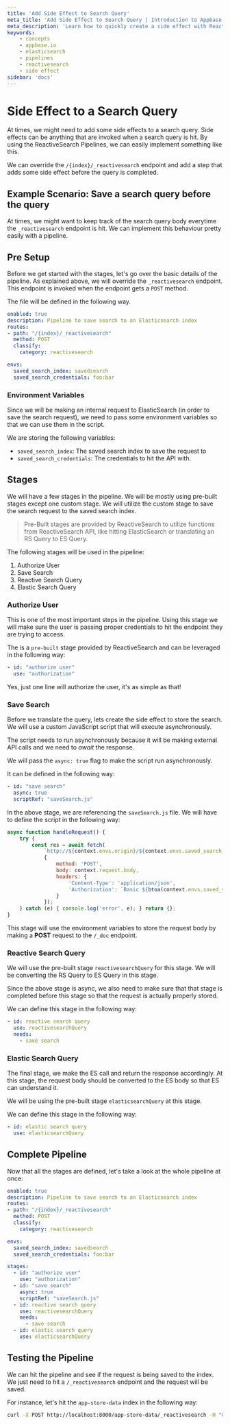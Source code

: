 ```yaml
---
title: 'Add Side Effect to Search Query'
meta_title: 'Add Side Effect to Search Query | Introduction to Appbase.io'
meta_description: 'Learn how to quickly create a side effect with ReactiveSearch Pipelines'
keywords:
    - concepts
    - appbase.io
    - elasticsearch
    - pipelines
    - reactivesearch
    - side effect
sidebar: 'docs'
---
```


# Side Effect to a Search Query

At times, we might need to add some side effects to a search query. Side effects can be anything that are invoked when a search query is hit. By using the ReactiveSearch Pipelines, we can easily implement something like this.

We can override the `/{index}/_reactivesearch` endpoint and add a step that adds some side effect before the query is completed.

## Example Scenario: Save a search query before the query

At times, we might want to keep track of the search query body everytime the `_reactivesearch` endpoint is hit. We can implement this behaviour pretty easily with a pipeline.

## Pre Setup

Before we get started with the stages, let's go over the basic details of the pipeline. As explained above, we will override the `_reactivesearch` endpoint. This endpoint is invoked when the endpoint gets a `POST` method.

The file will be defined in the following way.

```yaml
enabled: true
description: Pipeline to save search to an Elasticsearch index
routes:
- path: "/{index}/_reactivesearch"
  method: POST
  classify:
    category: reactivesearch

envs:
  saved_search_index: savedsearch
  saved_search_credentials: foo:bar
```

### Environment Variables

Since we will be making an internal request to ElasticSearch (in order to save the search request), we need to pass some environment variables so that we can use them in the script.

We are storing the following variables:

- `saved_search_index`: The saved search index to save the request to
- `saved_search_credentials`: The credentials to hit the API with.

## Stages

We will have a few stages in the pipeline. We will be mostly using pre-built stages except one custom stage. We will utilize the custom stage to save the search request to the saved search index.

> Pre-Built stages are provided by ReactiveSearch to utilize functions from ReactiveSearch API, like hitting ElasticSearch or translating an RS Query to ES Query.

The following stages will be used in the pipeline:

1. Authorize User
2. Save Search
3. Reactive Search Query
4. Elastic Search Query

### Authorize User

This is one of the most important steps in the pipeline. Using this stage we will make sure the user is passing proper credentials to hit the endpoint they are trying to access.

The is a `pre-built` stage provided by ReactiveSearch and can be leveraged in the following way:

```yaml
- id: "authorize user"
  use: "authorization"
```

Yes, just one line will authorize the user, it's as simple as that!

### Save Search

Before we translate the query, lets create the side effect to store the search. We will use a custom JavaScript script that will execute asynchronously.

The script needs to run asynchronously because it will be making external API calls and we need to _await_ the response.

We will pass the `async: true` flag to make the script run asynchronously.

It can be defined in the following way:

```yaml
- id: "save search"
  async: true
  scriptRef: "saveSearch.js"
```

In the above stage, we are referencing the `saveSearch.js` file. We will have to define the script in the following way:

```js
async function handleRequest() {
    try {
        const res = await fetch(
            `http://${context.envs.origin}/${context.envs.saved_search_index}/_doc`,
            {
                method: 'POST',
                body: context.request.body,
                headers: {
                    'Content-Type': 'application/json',
                    'Authorization': `Basic ${btoa(context.envs.saved_search_credentials)}`
                }
            });
    } catch (e) { console.log('error', e); } return {};
}
```

This stage will use the environment variables to store the request body by making a **POST** request to the `/_doc` endpoint.

### Reactive Search Query

We will use the pre-built stage `reactivesearchQuery` for this stage. We will be converting the RS Query to ES Query in this stage.

Since the above stage is async, we also need to make sure that that stage is completed before this stage so that the request is actually properly stored.

We can define this stage in the following way:

```yaml
- id: reactive search query
  use: reactivesearchQuery
  needs:
    - save search
```

### Elastic Search Query

The final stage, we make the ES call and return the response accordingly. At this stage, the request body should be converted to the ES body so that ES can understand it.

We will be using the pre-built stage `elasticsearchQuery` at this stage.

We can define this stage in the following way:

```yaml
- id: elastic search query
  use: elasticsearchQuery
```

## Complete Pipeline

Now that all the stages are defined, let's take a look at the whole pipeline at once:

```yaml
enabled: true
description: Pipeline to save search to an Elasticsearch index
routes:
- path: "/{index}/_reactivesearch"
  method: POST
  classify:
    category: reactivesearch

envs:
  saved_search_index: savedsearch
  saved_search_credentials: foo:bar

stages:
  - id: "authorize user"
    use: "authorization"
  - id: "save search"
    async: true
    scriptRef: "saveSearch.js"
  - id: reactive search query
    use: reactivesearchQuery
    needs:
      - save search
  - id: elastic search query
    use: elasticsearchQuery
```

## Testing the Pipeline

We can hit the pipeline and see if the request is being saved to the index. We just need to hit a `/_reactivesearch` endpoint and the request will be saved.

For instance, let's hit the `app-store-data` index in the following way:

```sh
curl -X POST http://localhost:8000/app-store-data/_reactivesearch -H "Content-Type: application/json" -d '{"query": [{"id": "some ID", "value": "sudoku", "dataField": ["Name", "Description"]}]}'
```
